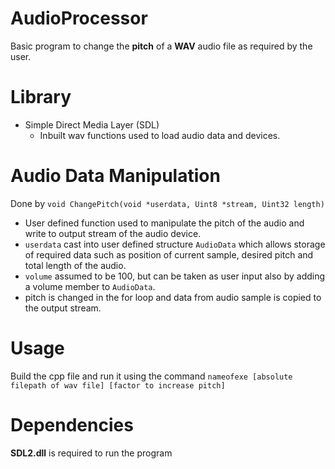 # AudioProcessor
Basic program to change the **pitch** of a **WAV** audio file as required by the user.

# Library 
- Simple Direct Media Layer (SDL)
  - Inbuilt wav functions used to load audio data and devices.

# Audio Data Manipulation
Done by `void ChangePitch(void *userdata, Uint8 *stream, Uint32 length)`
 - User defined function used to manipulate the pitch of the audio and write to output stream of the audio device.
 - `userdata` cast into user defined structure `AudioData` which allows storage of required data such as position of current sample, desired pitch and total length of the audio.
 - `volume` assumed to be 100, but can be taken as user input also by adding a volume member to `AudioData`.
 - pitch is changed in the for loop and data from audio sample is copied to the output stream.

# Usage
Build the cpp file and run it using the command `nameofexe [absolute filepath of wav file] [factor to increase pitch]`

# Dependencies
**SDL2.dll** is required to run the program
